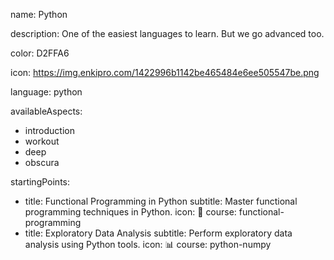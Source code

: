 name: Python

description: One of the easiest languages to learn. But we go advanced too.

color: D2FFA6

icon: https://img.enkipro.com/1422996b1142be465484e6ee505547be.png

language: python
 
availableAspects:
  - introduction
  - workout
  - deep
  - obscura
 
startingPoints:
  - title: Functional Programming in Python
    subtitle: Master functional programming techniques in Python.
    icon: 🧠
    course: functional-programming
  - title: Exploratory Data Analysis
    subtitle: Perform exploratory data analysis using Python tools.
    icon: 📊
    course: python-numpy
